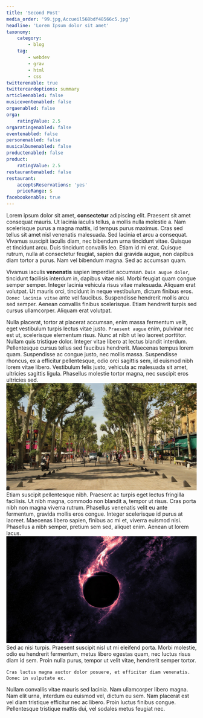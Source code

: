 ```yaml
---
title: 'Second Post'
media_order: '99.jpg,Accueil568bdf48566c5.jpg'
headline: 'Lorem Ipsum dolor sit amet'
taxonomy:
    category:
        - blog
    tag:
        - webdev
        - grav
        - html
        - css
twitterenable: true
twittercardoptions: summary
articleenabled: false
musiceventenabled: false
orgaenabled: false
orga:
    ratingValue: 2.5
orgaratingenabled: false
eventenabled: false
personenabled: false
musicalbumenabled: false
productenabled: false
product:
    ratingValue: 2.5
restaurantenabled: false
restaurant:
    acceptsReservations: 'yes'
    priceRange: $
facebookenable: true
---
```


Lorem ipsum dolor sit amet, **consectetur** adipiscing elit. Praesent sit amet consequat mauris. Ut lacinia iaculis tellus, a mollis nulla molestie a. Nam scelerisque purus a magna mattis, id tempus purus maximus. Cras sed tellus sit amet nisl venenatis malesuada. Sed lacinia et arcu a consequat. Vivamus suscipit iaculis diam, nec bibendum urna tincidunt vitae. Quisque et tincidunt arcu. Duis tincidunt convallis leo. Etiam id mi erat. Quisque rutrum, nulla at consectetur feugiat, sapien dui gravida augue, non dapibus diam tortor a purus. Nam vel bibendum magna. Sed ac accumsan quam.

Vivamus iaculis **venenatis** sapien imperdiet accumsan. `Duis augue dolor`, tincidunt facilisis interdum in, dapibus vitae nisl. Morbi feugiat quam congue semper semper. Integer lacinia vehicula risus vitae malesuada. Aliquam erat volutpat. Ut mauris orci, tincidunt in neque vestibulum, dictum finibus eros. `Donec lacinia vitae` ante vel faucibus. Suspendisse hendrerit mollis arcu sed semper. Aenean convallis finibus scelerisque. Etiam hendrerit turpis sed cursus ullamcorper. Aliquam erat volutpat.

Nulla placerat, tortor at placerat accumsan, enim massa fermentum velit, eget vestibulum turpis lectus vitae justo. `Praesent augue` enim, pulvinar nec est ut, scelerisque elementum risus. Nunc at nibh ut leo laoreet porttitor. Nullam quis tristique dolor. Integer vitae libero at lectus blandit interdum. Pellentesque cursus tellus sed faucibus hendrerit. Maecenas tempus lorem quam. Suspendisse ac congue justo, nec mollis massa. Suspendisse rhoncus, ex a efficitur pellentesque, odio orci sagittis sem, id euismod nibh lorem vitae libero. Vestibulum felis justo, vehicula ac malesuada sit amet, ultricies sagittis ligula. Phasellus molestie tortor magna, nec suscipit eros ultricies sed.
![](Accueil568bdf48566c5.jpg)
Etiam suscipit pellentesque nibh. Praesent ac turpis eget lectus fringilla facilisis. Ut nibh magna, commodo non blandit a, tempor ut risus. Cras porta nibh non magna viverra rutrum. Phasellus venenatis velit eu ante fermentum, gravida mollis eros congue. Integer scelerisque id purus at laoreet. Maecenas libero sapien, finibus ac mi et, viverra euismod nisi. Phasellus a nibh semper, pretium sem sed, aliquet enim. Aenean ut lorem lacus.
![](99.jpg)
Sed ac nisi turpis. Praesent suscipit nisl ut mi eleifend porta. Morbi molestie, odio eu hendrerit fermentum, metus libero egestas quam, nec luctus risus diam id sem. Proin nulla purus, tempor ut velit vitae, hendrerit semper tortor. 

```
Cras luctus magna auctor dolor posuere, et efficitur diam venenatis. Donec in vulputate ex.
```

Nullam convallis vitae mauris sed lacinia. Nam ullamcorper libero magna. Nam elit urna, interdum eu euismod vel, dictum eu sem. Nam placerat est vel diam tristique efficitur nec ac libero. Proin luctus finibus congue. Pellentesque tristique mattis dui, vel sodales metus feugiat nec.